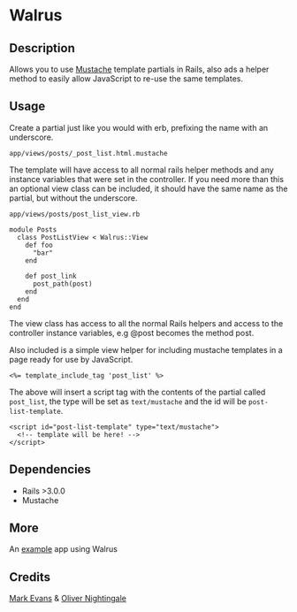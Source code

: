 # Walrus

## Description

Allows you to use [Mustache](http://mustache.github.com/) template partials in Rails, also
ads a helper method to easily allow JavaScript to re-use the same templates.

## Usage

Create a partial just like you would with erb, prefixing the name with an underscore.

    app/views/posts/_post_list.html.mustache

The template will have access to all normal rails helper methods and any instance variables
that were set in the controller.  If you need more than this an optional view class can be
included, it should have the same name as the partial, but without the underscore.

    app/views/posts/post_list_view.rb
    
    module Posts
      class PostListView < Walrus::View
        def foo
          "bar"
        end
    
        def post_link
          post_path(post)
        end
      end
    end

The view class has access to all the normal Rails helpers and access to the controller
instance variables, e.g @post becomes the method post.

Also included is a simple view helper for including mustache templates in a page ready for
use by JavaScript.

    <%= template_include_tag 'post_list' %>

The above will insert a script tag with the contents of the partial called `post_list`, the 
type will be set as `text/mustache` and the id will be `post-list-template`.

    <script id="post-list-template" type="text/mustache">
      <!-- template will be here! -->
    </script>

## Dependencies

*  Rails >3.0.0
*  Mustache

## More

An [example](http://github.com/olivernn/notepad) app using Walrus

## Credits

[Mark Evans](http://github.com/markevans) & [Oliver Nightingale](http://github.com/olivernn)
